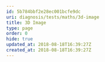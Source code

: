```yaml
---
id: 5b784bbf2e28ec001bcfe9dc
uri: diagnosis/tests/maths/3d-image
title: 3D Image
type: page
order: 0
hide: true
updated_at: 2018-08-18T16:39:27Z
created_at: 2018-08-18T16:39:27Z
---
```



